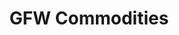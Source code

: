 ---
title: 'GFW Commodities'
slug: 'commodities'
thumbnail: '/assets/images/gallery/'
published: true
categories: [gallery]
description: 'Identify deforestation risk in commodity supply chains.'
href: 'http://commodities.globalforestwatch.org/'
href_text: 'Launch App'
href_class: 'btn green medium mobile-friendly'
source: 'World Resources Institute'
filters: 'asia, commodities, data, fires, global-forest-watch, maps, mining, palm-oil'
---